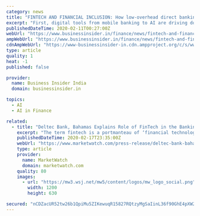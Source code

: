 ```yaml
---
category: news
title: "FINTECH AND FINANCIAL INCLUSION: How low-overhead direct banking models enable banks to profitably serve the US' 33 million underbanked households"
excerpt: "First, digital tools from mobile banking to AI are driving down costs and allowing financial institutions (FIs ... And with close to 33 million US households either unbanked or underbanked, the opportunity for fast-moving banks is huge. In Fintech and Financial Inclusion, Business Insider Intelligence explores the business opportunity for ..."
publishedDateTime: 2020-02-11T00:27:00Z
webUrl: "https://www.businessinsider.in/finance/news/fintech-and-financial-inclusion-how-low-overhead-direct-banking-models-enable-banks-to-profitably-serve-the-us-33-million-underbanked-households/articleshow/74072754.cms"
ampWebUrl: "https://www.businessinsider.in/finance/news/fintech-and-financial-inclusion-how-low-overhead-direct-banking-models-enable-banks-to-profitably-serve-the-us-33-million-underbanked-households/amp_articleshow/74072754.cms"
cdnAmpWebUrl: "https://www-businessinsider-in.cdn.ampproject.org/c/s/www.businessinsider.in/finance/news/fintech-and-financial-inclusion-how-low-overhead-direct-banking-models-enable-banks-to-profitably-serve-the-us-33-million-underbanked-households/amp_articleshow/74072754.cms"
type: article
quality: 1
heat: -1
published: false

provider:
  name: Business Insider India
  domain: businessinsider.in

topics:
  - AI
  - AI in Finance

related:
  - title: "Deltec Bank, Bahamas Explains Role of FinTech in the Banking and Finance Sector"
    excerpt: "The term fintech is a portmanteau of ‘financial technology’ and denotes an industry that has exploded in popularity over the past five years. When examining Google Trends, we see that prior to 2015,"
    publishedDateTime: 2020-02-17T23:35:00Z
    webUrl: "https://www.marketwatch.com/press-release/deltec-bank-bahamas-explains-role-of-fintech-in-the-banking-and-finance-sector-2020-02-17"
    type: article
    provider:
      name: MarketWatch
      domain: marketwatch.com
    quality: 80
    images:
      - url: "https://mw3.wsj.net/mw5/content/logos/mw_logo_social.png"
        width: 1200
        height: 630

secured: "nCDZacUR52tw26b1QpiMu5ZIKewuqR15827RQtzyMgSaIinL36f90GhE4pXW2fWzhscBqSLQSAAZIS5i5Bp5faBNwzHrDCuJi7jRZmWM6+iTtiOC/YNpP2H9Wt/+Cf8+7w1bUfSkba34z3TvR3TsmGZo4QdeQXt1f7KSASc05wHWTqzV3tRC2Wunj6Bs5pNENkbHXD4OGBY0Nl8hLfXklpLy0giwY/ue8GCo1QaaITPJRH3rwZo2Rx/dVBNWh2rJukP54CENNCAwFgUdG9svwedSDI1NxERuLopVvJ1bI2xQcM8u9NnzNTA0+4tvDfLj0HyjoXQuLEr0YjPUl/h2hrmll+rP+kgsKidUB+KmkHmsYM1IY0MPRDRQVfQHGcQUoF1jVROfo9cMsPn3FX9U9ADX+4/AquJaQMWPGBItd0C33hPQTPP9K8VAuZsboE2Jeei6ud5muuP27+vjSIBzapxF9aewHuh3BFJTkt08DQA=;tvMbG0k3XbAG++OW2/EWIA=="
---
```


